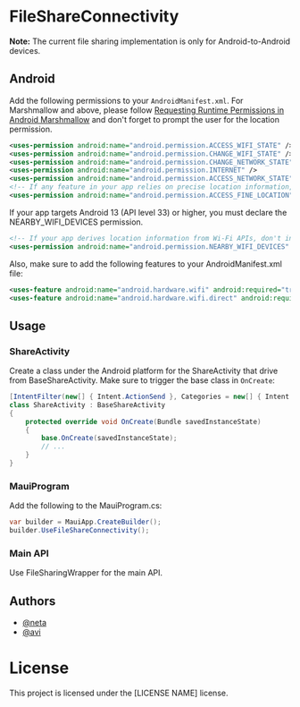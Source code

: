 ﻿# FileShareConnectivity

**Note:** The current file sharing implementation is only for Android-to-Android devices.

## Android

Add the following permissions to your `AndroidManifest.xml`. 
For Marshmallow and above, please follow [Requesting Runtime Permissions in Android Marshmallow](https://devblogs.microsoft.com/xamarin/requesting-runtime-permissions-in-android-marshmallow/) and don't forget to prompt the user for the location permission.

```xml
<uses-permission android:name="android.permission.ACCESS_WIFI_STATE" />
<uses-permission android:name="android.permission.CHANGE_WIFI_STATE" />
<uses-permission android:name="android.permission.CHANGE_NETWORK_STATE" />
<uses-permission android:name="android.permission.INTERNET" />
<uses-permission android:name="android.permission.ACCESS_NETWORK_STATE" />
<!-- If any feature in your app relies on precise location information, don't include the "maxSdkVersion" attribute. -->
<uses-permission android:name="android.permission.ACCESS_FINE_LOCATION" android:maxSdkVersion="32" />
```

If your app targets Android 13 (API level 33) or higher, you must declare the NEARBY_WIFI_DEVICES permission.

```xml
<!-- If your app derives location information from Wi-Fi APIs, don't include the "usesPermissionFlags" attribute. -->
<uses-permission android:name="android.permission.NEARBY_WIFI_DEVICES" android:usesPermissionFlags="neverForLocation" />
```

Also, make sure to add the following features to your AndroidManifest.xml file:

```xml
<uses-feature android:name="android.hardware.wifi" android:required="true" />
<uses-feature android:name="android.hardware.wifi.direct" android:required="true" />
```

## Usage

### ShareActivity

Create a class under the Android platform for the ShareActivity that drive from BaseShareActivity. Make sure to trigger the base class in `OnCreate`:

```csharp
[IntentFilter(new[] { Intent.ActionSend }, Categories = new[] { Intent.CategoryDefault }, DataMimeType = "*/*")]
class ShareActivity : BaseShareActivity
{
	protected override void OnCreate(Bundle savedInstanceState)
	{
		base.OnCreate(savedInstanceState);
		// ...
	}
}
```

### MauiProgram
Add the following to the MauiProgram.cs:

```csharp
var builder = MauiApp.CreateBuilder();
builder.UseFileShareConnectivity();
```

### Main API
Use FileSharingWrapper for the main API.

## Authors

- [@neta](https://www.github.com/Neta-007)
- [@avi](https://www.github.com/avim97)

# License
This project is licensed under the [LICENSE NAME] license.